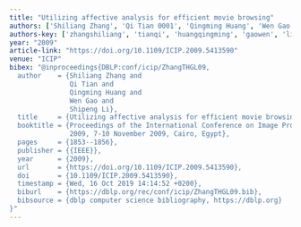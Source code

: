 ```yaml
---
title: "Utilizing affective analysis for efficient movie browsing"
authors: ['Shiliang Zhang', 'Qi Tian 0001', 'Qingming Huang', 'Wen Gao 0001', 'Shipeng Li']
authors-key: ['zhangshiliang', 'tianqi', 'huangqingming', 'gaowen', 'lishipeng']
year: "2009"
article-link: "https://doi.org/10.1109/ICIP.2009.5413590"
venue: "ICIP"
bibex: "@inproceedings{DBLP:conf/icip/ZhangTHGL09,
  author    = {Shiliang Zhang and
               Qi Tian and
               Qingming Huang and
               Wen Gao and
               Shipeng Li},
  title     = {Utilizing affective analysis for efficient movie browsing},
  booktitle = {Proceedings of the International Conference on Image Processing, {ICIP}
               2009, 7-10 November 2009, Cairo, Egypt},
  pages     = {1853--1856},
  publisher = {{IEEE}},
  year      = {2009},
  url       = {https://doi.org/10.1109/ICIP.2009.5413590},
  doi       = {10.1109/ICIP.2009.5413590},
  timestamp = {Wed, 16 Oct 2019 14:14:52 +0200},
  biburl    = {https://dblp.org/rec/conf/icip/ZhangTHGL09.bib},
  bibsource = {dblp computer science bibliography, https://dblp.org}
}"
---
```

